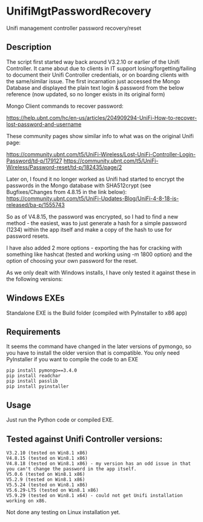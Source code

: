 # UnifiMgtPasswordRecovery
Unifi management controller password recovery/reset

Description
----
The script first started way back around V3.2.10 or earlier of the Unifi Controller. It came about due to clients in IT support losing/forgetting/failing to  document their Unifi Controller credentials, or on boarding clients with the same/similar issue. The first incarnation just accessed the Mongo Database and  displayed the plain text login & password from the below reference (now updated, so no longer exists in its original form)

Mongo Client commands to recover password: 

https://help.ubnt.com/hc/en-us/articles/204909294-UniFi-How-to-recover-lost-password-and-username

These community pages show similar info to what was on the original Unifi page:

https://community.ubnt.com/t5/UniFi-Wireless/Lost-UniFi-Controller-Login-Password/td-p/179127
https://community.ubnt.com/t5/UniFi-Wireless/Password-reset/td-p/182435/page/2

Later on, I found it no longer worked as Unifi had started to encrypt the passwords in the Mongo database with SHA512crypt (see Bugfixes/Changes from 4.8.15 in  the link below):
https://community.ubnt.com/t5/UniFi-Updates-Blog/UniFi-4-8-18-is-released/ba-p/1555743

So as of V4.8.15, the password was encrypted, so I had to find a new method - the easiest, was to just generate a hash for a simple password (1234) within the  app itself and make a copy of the hash to use for password resets.

I have also added 2 more options - exporting the has for cracking with something like hashcat (tested and working using -m 1800 option) and the option of  choosing your own password for the reset.

As we only dealt with Windows installs, I have only tested it against these in the following versions:


Windows EXEs
----
Standalone EXE is the Build folder (compiled with PyInstaller to x86 app)

Requirements
----
It seems the command have changed in the later versions of pymongo, so you have to install the older version that is compatible. You only need PyInstaller if  you want to compile the code to an EXE
```
pip install pymongo==3.4.0
pip install readchar
pip install passlib
pip install pyinstaller 
```


Usage
----
Just run the Python code or compiled EXE.

Tested against Unifi Controller versions:
----
```
V3.2.10 (tested on Win8.1 x86)
V4.8.15 (tested on Win8.1 x86)
V4.8.18 (tested on Win8.1 x86) - my version has an odd issue in that you can't change the password in the app itself.
V5.0.6 (tested on Win8.1 x86)
V5.2.9 (tested on Win8.1 x86)
V5.5.24 (tested on Win8.1 x86) 
V5.6.29-LTS (tested on Win8.1 x86)
V5.9.29 (tested on Win8.1 x64) - could not get Unifi installation working on x86.
```

Not done any testing on Linux installation yet.
